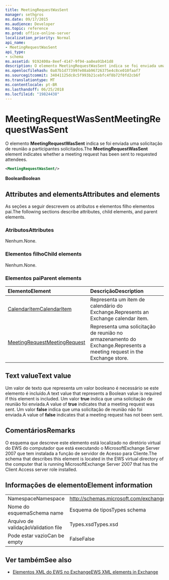 ```yaml
---
title: MeetingRequestWasSent
manager: sethgros
ms.date: 09/17/2015
ms.audience: Developer
ms.topic: reference
ms.prod: office-online-server
localization_priority: Normal
api_name:
- MeetingRequestWasSent
api_type:
- schema
ms.assetid: 9192400a-8eef-4147-9f94-aa8ea91b41d8
description: O elemento MeetingRequestWasSent indica se foi enviada uma solicitação de reunião a participantes solicitados.
ms.openlocfilehash: 0a87b1d773997e08ab96726375e4c8ce010faaf7
ms.sourcegitcommit: 34041125dc8c5f993b21cebfc4f8b72f0fd2cb6f
ms.translationtype: MT
ms.contentlocale: pt-BR
ms.lasthandoff: 06/25/2018
ms.locfileid: "19824438"
---
```

# <a name="meetingrequestwassent"></a><span data-ttu-id="44d02-103">MeetingRequestWasSent</span><span class="sxs-lookup"><span data-stu-id="44d02-103">MeetingRequestWasSent</span></span>

<span data-ttu-id="44d02-104">O elemento **MeetingRequestWasSent** indica se foi enviada uma solicitação de reunião a participantes solicitados.</span><span class="sxs-lookup"><span data-stu-id="44d02-104">The **MeetingRequestWasSent** element indicates whether a meeting request has been sent to requested attendees.</span></span> 
  
```xml
<MeetingRequestWasSent/>
```

 <span data-ttu-id="44d02-105">**Boolean**</span><span class="sxs-lookup"><span data-stu-id="44d02-105">**Boolean**</span></span>
## <a name="attributes-and-elements"></a><span data-ttu-id="44d02-106">Attributes and elements</span><span class="sxs-lookup"><span data-stu-id="44d02-106">Attributes and elements</span></span>

<span data-ttu-id="44d02-107">As seções a seguir descrevem os atributos e elementos filho elementos pai.</span><span class="sxs-lookup"><span data-stu-id="44d02-107">The following sections describe attributes, child elements, and parent elements.</span></span>
  
### <a name="attributes"></a><span data-ttu-id="44d02-108">Atributos</span><span class="sxs-lookup"><span data-stu-id="44d02-108">Attributes</span></span>

<span data-ttu-id="44d02-109">Nenhum.</span><span class="sxs-lookup"><span data-stu-id="44d02-109">None.</span></span>
  
### <a name="child-elements"></a><span data-ttu-id="44d02-110">Elementos filho</span><span class="sxs-lookup"><span data-stu-id="44d02-110">Child elements</span></span>

<span data-ttu-id="44d02-111">Nenhum.</span><span class="sxs-lookup"><span data-stu-id="44d02-111">None.</span></span>
  
### <a name="parent-elements"></a><span data-ttu-id="44d02-112">Elementos pai</span><span class="sxs-lookup"><span data-stu-id="44d02-112">Parent elements</span></span>

|<span data-ttu-id="44d02-113">**Elemento**</span><span class="sxs-lookup"><span data-stu-id="44d02-113">**Element**</span></span>|<span data-ttu-id="44d02-114">**Descrição**</span><span class="sxs-lookup"><span data-stu-id="44d02-114">**Description**</span></span>|
|:-----|:-----|
|[<span data-ttu-id="44d02-115">CalendarItem</span><span class="sxs-lookup"><span data-stu-id="44d02-115">CalendarItem</span></span>](calendaritem.md) <br/> |<span data-ttu-id="44d02-116">Representa um item de calendário do Exchange.</span><span class="sxs-lookup"><span data-stu-id="44d02-116">Represents an Exchange calendar item.</span></span>  <br/> |
|[<span data-ttu-id="44d02-117">MeetingRequest</span><span class="sxs-lookup"><span data-stu-id="44d02-117">MeetingRequest</span></span>](meetingrequest.md) <br/> |<span data-ttu-id="44d02-118">Representa uma solicitação de reunião no armazenamento do Exchange.</span><span class="sxs-lookup"><span data-stu-id="44d02-118">Represents a meeting request in the Exchange store.</span></span>  <br/> |
   
## <a name="text-value"></a><span data-ttu-id="44d02-119">Text value</span><span class="sxs-lookup"><span data-stu-id="44d02-119">Text value</span></span>

<span data-ttu-id="44d02-120">Um valor de texto que representa um valor booleano é necessário se este elemento é incluído.</span><span class="sxs-lookup"><span data-stu-id="44d02-120">A text value that represents a Boolean value is required if this element is included.</span></span> <span data-ttu-id="44d02-121">Um valor **true** indica que uma solicitação de reunião foi enviada.</span><span class="sxs-lookup"><span data-stu-id="44d02-121">A value of **true** indicates that a meeting request was sent.</span></span> <span data-ttu-id="44d02-122">Um valor **false** indica que uma solicitação de reunião não foi enviada.</span><span class="sxs-lookup"><span data-stu-id="44d02-122">A value of **false** indicates that a meeting request has not been sent.</span></span> 
  
## <a name="remarks"></a><span data-ttu-id="44d02-123">Comentários</span><span class="sxs-lookup"><span data-stu-id="44d02-123">Remarks</span></span>

<span data-ttu-id="44d02-124">O esquema que descreve este elemento está localizado no diretório virtual do EWS do computador que está executando o MicrosoftExchange Server 2007 que tem instalada a função de servidor de Acesso para Cliente.</span><span class="sxs-lookup"><span data-stu-id="44d02-124">The schema that describes this element is located in the EWS virtual directory of the computer that is running MicrosoftExchange Server 2007 that has the Client Access server role installed.</span></span>
  
## <a name="element-information"></a><span data-ttu-id="44d02-125">Informações de elemento</span><span class="sxs-lookup"><span data-stu-id="44d02-125">Element information</span></span>

|||
|:-----|:-----|
|<span data-ttu-id="44d02-126">Namespace</span><span class="sxs-lookup"><span data-stu-id="44d02-126">Namespace</span></span>  <br/> |http://schemas.microsoft.com/exchange/services/2006/types  <br/> |
|<span data-ttu-id="44d02-127">Nome do esquema</span><span class="sxs-lookup"><span data-stu-id="44d02-127">Schema name</span></span>  <br/> |<span data-ttu-id="44d02-128">Esquema de tipos</span><span class="sxs-lookup"><span data-stu-id="44d02-128">Types schema</span></span>  <br/> |
|<span data-ttu-id="44d02-129">Arquivo de validação</span><span class="sxs-lookup"><span data-stu-id="44d02-129">Validation file</span></span>  <br/> |<span data-ttu-id="44d02-130">Types.xsd</span><span class="sxs-lookup"><span data-stu-id="44d02-130">Types.xsd</span></span>  <br/> |
|<span data-ttu-id="44d02-131">Pode estar vazio</span><span class="sxs-lookup"><span data-stu-id="44d02-131">Can be empty</span></span>  <br/> |<span data-ttu-id="44d02-132">False</span><span class="sxs-lookup"><span data-stu-id="44d02-132">False</span></span>  <br/> |
   
## <a name="see-also"></a><span data-ttu-id="44d02-133">Ver também</span><span class="sxs-lookup"><span data-stu-id="44d02-133">See also</span></span>



- [<span data-ttu-id="44d02-134">Elementos XML do EWS no Exchange</span><span class="sxs-lookup"><span data-stu-id="44d02-134">EWS XML elements in Exchange</span></span>](ews-xml-elements-in-exchange.md)

